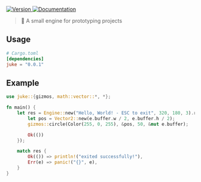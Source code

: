 <p>
  <a href="https://crates.io/crates/juke" target="_blank">
    <img alt="Version" src="https://img.shields.io/crates/v/juke">
  </a>
  <a href="https://docs.rs/juke" target="_blank">
    <img alt="Documentation" src="https://img.shields.io/docsrs/juke" />
  </a>
</p>

> 🤖 A small engine for prototyping projects

## Usage

```toml
# Cargo.toml
[dependencies]
juke = "0.0.1"
```


## Example
```rs
use juke::{gizmos, math::vector::*, *};

fn main() {
    let res = Engine::new("Hello, World! - ESC to exit", 320, 180, 3).run(|e: &mut Engine| {
        let pos = Vector2::new(e.buffer.w / 2, e.buffer.h / 2);
        gizmos::circle(Color(255, 0, 255), &pos, 50, &mut e.buffer);

        Ok(())
    });

    match res {
        Ok(()) => println!("exited successfully!"),
        Err(e) => panic!("{}", e),
    }
}
```
